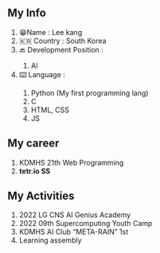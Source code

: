 <h2> My Info </h2>
<ol>
  <li>😁Name : Lee kang </li>
  <li>🇰🇷 Country : South Korea</li>
  <li>🔙 Development Position : </li>
  <ol> 
    <li> Al</li>
  </ol>
  <li>⌨️ Language :</li>
  <ol>
    <li>Python (My first programming lang)</li>
    <li>C</li>
    <li>HTML, CSS</li>
    <li>JS</li>
  </ol>
  </ol>
  
  <h2>My career</h2>
  <ol>
  <li>KDMHS 21th Web Programming</li>
  <li> <b>tetr.io SS</b></li>
  </ol>
  
  <h2>My Activities</h2>
  <ol>
  <li>2022 LG CNS AI Genius Academy</li>
  <li>2022 09th Supercomputing Youth Camp</li>
  <li>KDMHS AI Club “META-RAIN” 1st</li>
  <li>Learning assembly</li>
  </ol>
